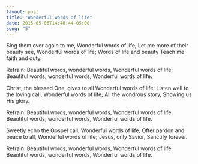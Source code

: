 ```yaml
---
layout: post
title: "Wonderful words of life"
date: 2015-05-06T14:48:44-05:00
song: "5"
---
```


Sing them over again to me,
Wonderful words of life,
Let me more of their beauty see,
Wonderful words of life;
Words of life and beauty
Teach me faith and duty.

Refrain:
Beautiful words, wonderful words,
Wonderful words of life;
Beautiful words, wonderful words,
Wonderful words of life.

Christ, the blessed One, gives to all
Wonderful words of life;
Listen well to the loving call,
Wonderful words of life;
All the wondrous story,
Showing us His glory.

Refrain:
Beautiful words, wonderful words,
Wonderful words of life;
Beautiful words, wonderful words,
Wonderful words of life.

Sweetly echo the Gospel call,
Wonderful words of life;
Offer pardon and peace to all,
Wonderful words of life;
Jesus, only Savior,
Sanctify forever.

Refrain:
Beautiful words, wonderful words,
Wonderful words of life;
Beautiful words, wonderful words,
Wonderful words of life.
